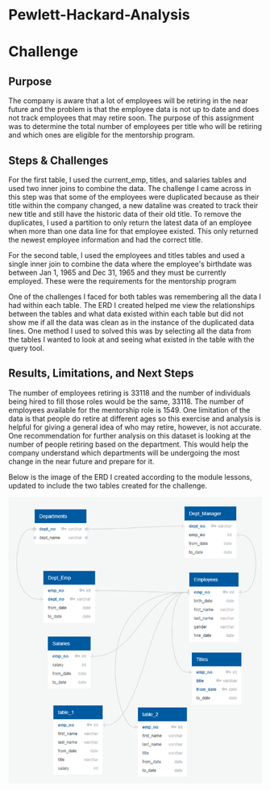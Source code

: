 # Pewlett-Hackard-Analysis
# Challenge

Purpose 
--
The company is aware that a lot of employees will be retiring in the near future and the problem is that the employee data is not up to date and does not track employees that may retire soon. The purpose of this assignment was to determine the total number of employees per title who will be retiring and which ones are eligible for the mentorship program.

Steps & Challenges
--
For the first table, I used the current_emp, titles, and salaries tables and used two inner joins to combine the data. The challenge I came across in this step was that some of the employees were duplicated because as their title within the company changed, a new dataline was created to track their new title and still have the historic data of their old title. To remove the duplicates, I used a partition to only return the latest data of an employee when more than one data line for that employee existed. This only returned the newest employee information and had the correct title.

For the second table, I used the employees and titles tables and used a single inner join to combine the data where the employee's birthdate was between Jan 1, 1965 and Dec 31, 1965 and they must be currently employed. These were the requirements for the mentorship program

One of the challenges I faced for both tables was remembering all the data I had within each table. The ERD I created helped me view the relationships between the tables and what data existed within each table but did not show me if all the data was clean as in the instance of the duplicated data lines. One method I used to solved this was by selecting all the data from the tables I wanted to look at and seeing what existed in the table with the query tool. 

Results, Limitations, and Next Steps
--
The number of employees retiring is 33118 and the number of individuals being hired to fill those roles would be the same, 33118. 
The number of employees available for the mentorship role is 1549.
One limitation of the data is that people do retire at different ages so this exercise and analysis is helpful for giving a general idea of who may retire, however, is not accurate. 
One recommendation for further analysis on this dataset is looking at the number of people retiring based on the department. This would help the company understand which departments will be undergoing the most change in the near future and prepare for it.

Below is the image of the ERD I created according to the module lessons, updated to include the two tables created for the challenge.

![](EmployeeDB.png)
